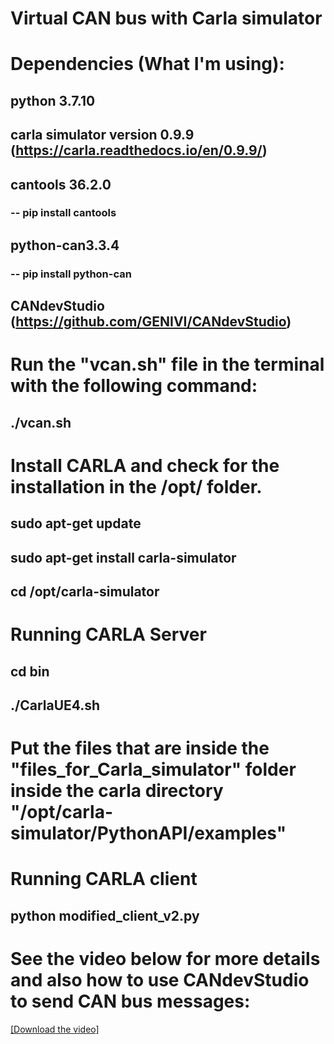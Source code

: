 # Virtual CAN bus with Carla simulator

# Dependencies (What I'm using):

## python 3.7.10
## carla simulator version 0.9.9 (https://carla.readthedocs.io/en/0.9.9/)
## cantools 36.2.0 
### -- pip install cantools
## python-can3.3.4 
### -- pip install python-can
## CANdevStudio (https://github.com/GENIVI/CANdevStudio)

# Run the "vcan.sh" file in the terminal with the following command: 
## ./vcan.sh

# Install CARLA and check for the installation in the /opt/ folder.

## sudo apt-get update
## sudo apt-get install carla-simulator
## cd /opt/carla-simulator

# Running CARLA Server

## cd bin
## ./CarlaUE4.sh

# Put the files that are inside the "files_for_Carla_simulator" folder inside the carla directory "/opt/carla-simulator/PythonAPI/examples" 
# Running CARLA client
## python modified_client_v2.py 

# See the video below for more details and also how to use CANdevStudio to send CAN bus messages:

[[Download the video]](canBus_CarlaSimulator.mp4)
